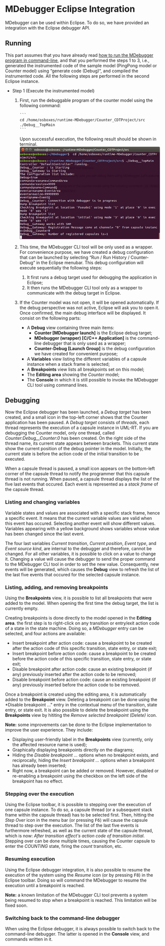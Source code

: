 # MDebugger Eclipse Integration
MDebugger can be used within Eclipse. To do so, we have provided an integration with the Eclipse debugger API.

## Running
This part assumes that you have already read [how to run the MDebugger program in command-line](https://github.com/moji1/MDebugger), and that you performed the steps 1 to 3, i.e., generated the instrumented code of the sample model (PingPong model or Counter model) using “generate code (Debug)“, and compiled the instrumented code. All the following steps are performed in the second Eclipse instance.

- Step 1 (Execute the instrumented model)
  1. First, run the debuggable program of the counter model using the following command:
    
         ```
         cd /home/osboxes/runtime-MDebugger/Counter_CDTProject/src
         ./Debug__TopMain
         ```
     Upon successful execution, the following result should be shown in terminal.  
            ![alt text](../screenshots/run-debuggable.png)
            
  2. This time, the MDebugger CLI tool will be only used as a wrapper. For convenience purpose, we have created a debug configuration that can be launched by selecting “Run / Run History / Counter-Debug“ in the Eclipse menubar. This debug configuration will execute sequentially the following steps:
      1. It first runs a debug target used for debugging the application in Eclipse;
      2. It then runs the MDebugger CLI tool only as a wrapper to communicate with the debug target in Eclipse.
      
  3. If the Counter model was not open, it will be opened automatically. If the debug perspective was not active, Eclipse will ask you to open it. Once confirmed, the main debug interface will be displayed. It consist on the following parts:
  
      * A **Debug** view containing three main items: 
        * **Counter [MDebugger launch]** is the Eclipse debug target;
        * **MDebugger (wrapper) [C/C++ Application]** is the command-line debugger that is only used as a wrapper;
        * **Counter-Debug [Launch Group]** is the debug configuration we have created for convenient purpose;
      * A **Variables** view listing the different variables of a capsule instance when a stack frame is selected;
      * A **Breakpoints** view lists all breakpoints set on this model;
      * The **Editing area** showing the *Counter* model;
      * The **Console** in which it is still possible to invoke the MDebugger CLI tool using command lines. 
      
## Debugging

Now the Eclipse debugger has been launched, a *Debug target* has been created, and a small icon in the top-left corner shows that the Counter application has been paused. A *Debug target* consists of *threads*, each thread represents the execution of a capsule instance in UML-RT. If you are debugging the Counter model, only one thread, called *Counter:Debug\_\_Counter:0* has been created. On the right side of the thread name, its current state appears between brackets. This current state show the current position of the debug pointer in the model. Initially, the current state is before the action code of the initial transition to be executed.

When a capsule thread is paused, a small icon appears on the bottom-left corner of the capsule thread to notify the programmer that this capsule thread is not running. When paused, a capsule thread displays the list of the five last events that occured. Each event is represented as a *stack frame* of the capsule thread. 

### Listing and changing variables

Variable states and values are associated with a specific stack frame, hence a specific event. It means that the current variable values are valid when this event has occured. Selecting another event will show different values. Variables appearing with a yellow background shows variables whose value has been changed since the last event.

The four last variables *Current transition*, *Current position*, *Event type*, and *Event source kind*, are internal to the debugger and therefore, cannot be changed. For all other variables, it is possible to click on a value to change it. Changing a value will cause the debugger to send the proper command to the MDebugger CLI tool in order to set the new value. Consequently, new events will be generated, which causes the **Debug** view to refresh the list of the last five events that occured for the selected capsule instance.

### Listing, adding, and removing breakpoints

Using the **Breakpoints** view, it is possible to list all breakpoints that were added to the model. When opening the first time the debug target, the list is currently empty.

Creating breakpoints is done directly to the model opened in the **Editing area**. the first step is to right-click on any transition or entry/exit action code of a state in the state machine. Doing so, a *MDebugger* entry can be selected, and four actions are available:
- Insert breakpoint after action code: cause a breakpoint to be created after the action code of this specific transition, state entry, or state exit;
- Insert breakpoint before action code: cause a breakpoint to be created before the action code of this specific transition, state entry, or state exit;
- Disable breakpoint after action code: cause an existing breakpoint (if any) previously inserted after the action code to be removed;
- Disable breakpoint before action code: cause an existing breakpoint (if any) previously inserted before the action code to be removed.

Once a breakpoint is created using the editing area, it is automatically added to the **Breakpoint** view. Deleting a breakpoint can be done using the *Disable breakpoint ..." entry in the contextual menu of the transition, state entry, or state exit. It is also possible to delete the breakpoint using the **Breakpoints** view by hititing the *Remove selected breakpoint (Delete)* icon.


**Note:** some improvements can be done to the Eclipse implementation to improve the user experience. They include:
- Displaying user-friendly label in the **Breakpoints** view (currently, only the affected resource name is used);
- Graphically displaying breakpoints directly on the diagrams;
- Hiding the *Disable breakpoint ...* options when no breakpoint exists, and reciprocally, hiding the *Insert breakpoint ...* options when a breakpoint has already been inserted;
- Right now, a breakpoint can be added or removed. However, disabled or re-enabling a breakpoint using the checkbox on the left side of the breakpoint has no effect.

### Stepping over the execution

Using the Eclipse toolbar, it is possible to stepping over the execution of one capsule instance. To do so, a capsule thread (or a subsequent stack frame within the capsule thread) has to be selected first. Then, hitting the *Step Over* icon in the menu bar (or pressing <kbd>F6</kbd>) will cause the capsule thread to step over the execution. The list of the last five events is furthermore refreshed, as well as the current state of the capsule thread, which is now: *After transition effect's action code of transition initial*. Stepping over can be done multiple times, causing the Counter capsule to enter the *COUNTING* state, firing the *count* transition, etc.


### Resuming execution

Using the Eclipse debugger integration, it is also possible to resume the execution of the system using the *Resume* icon (or by pressing <kbd>F8</kbd>) in the Eclipse toolbar. Doing so will command the MDebugger to resume the execution until a breakpoint is reached.  

**Note:** a known limitation of the MDebugger CLI tool prevents a system being resumed to stop when a breakpoint is reached. This limitation will be fixed soon.

### Switching back to the command-line debugger

When using the Eclipse debugger, it is always possible to switch back to the command-line debugger. The latter is opened in the **Console** view, and commands written in it.

